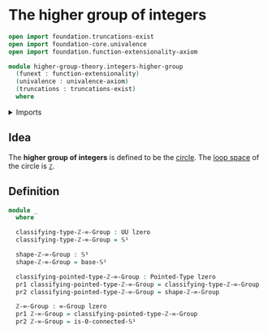 # The higher group of integers

```agda
open import foundation.truncations-exist
open import foundation-core.univalence
open import foundation.function-extensionality-axiom

module higher-group-theory.integers-higher-group
  (funext : function-extensionality)
  (univalence : univalence-axiom)
  (truncations : truncations-exist)
  where
```

<details><summary>Imports</summary>

```agda
open import foundation.dependent-pair-types
open import foundation.universe-levels

open import higher-group-theory.higher-groups funext univalence truncations

open import structured-types.pointed-types

open import synthetic-homotopy-theory.circle funext univalence truncations
```

</details>

## Idea

The **higher group of integers** is defined to be the
[circle](synthetic-homotopy-theory.circle.md). The
[loop space](synthetic-homotopy-theory.loop-spaces.md) of the circle is
[`ℤ`](elementary-number-theory.integers.md).

## Definition

```agda
module _
  where

  classifying-type-ℤ-∞-Group : UU lzero
  classifying-type-ℤ-∞-Group = 𝕊¹

  shape-ℤ-∞-Group : 𝕊¹
  shape-ℤ-∞-Group = base-𝕊¹

  classifying-pointed-type-ℤ-∞-Group : Pointed-Type lzero
  pr1 classifying-pointed-type-ℤ-∞-Group = classifying-type-ℤ-∞-Group
  pr2 classifying-pointed-type-ℤ-∞-Group = shape-ℤ-∞-Group

  ℤ-∞-Group : ∞-Group lzero
  pr1 ℤ-∞-Group = classifying-pointed-type-ℤ-∞-Group
  pr2 ℤ-∞-Group = is-0-connected-𝕊¹
```
